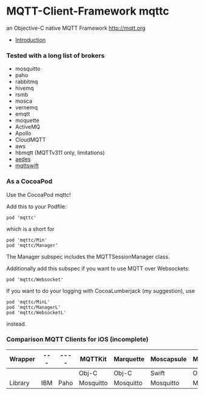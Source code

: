 MQTT-Client-Framework mqttc
===========================

an Objective-C native MQTT Framework http://mqtt.org

* [Introduction](http://www.hivemq.com/blog/mqtt-client-library-encyclopedia-mqtt-client-framework)

### Tested with a long list of brokers

* mosquitto
* paho
* rabbitmq
* hivemq
* rsmb
* mosca
* vernemq
* emqtt
* moquette
* ActiveMQ
* Apollo
* CloudMQTT
* aws
* hbmqtt (MQTTv311 only, limitations)
* [aedes](https://github.com/mcollina/aedes) 
* [mqttswift](https://github.com/ckrey/mqttswift)

### As a CocoaPod

Use the CocoaPod mqttc! 

Add this to your Podfile:

```
pod 'mqttc'
```
which is a short for
```
pod 'mqttc/Min'
pod 'mqttc/Manager'
```

The Manager subspec includes the MQTTSessionManager class.

Additionally add this subspec if you want to use MQTT over Websockets:

```
pod 'mqttc/Websocket'
```

If you want to do your logging with CocoaLumberjack (my suggestion), use
```
pod 'mqttc/MinL'
pod 'mqttc/ManagerL'
pod 'mqttc/WebsocketL'
```
instead.

### Comparison MQTT Clients for iOS (incomplete)

|Wrapper|---|----|MQTTKit  |Marquette|Moscapsule|Musqueteer|MQTT-Client|MqttSDK|CocoaMQTT|
|-------|---|----|---------|---------|----------|----------|-----------|-------|---------|
|       |   |    |Obj-C    |Obj-C    |Swift     |Obj-C     |Obj-C      |Obj-C  |Swift    |
|Library|IBM|Paho|Mosquitto|Mosquitto|Mosquitto |Mosquitto |native     |native |native   |


